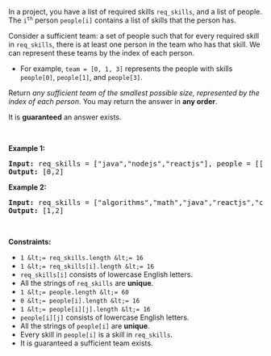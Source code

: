 In a project, you have a list of required skills `` req_skills ``, and a list of people. The <code>i<sup>th</sup></code> person `` people[i] `` contains a list of skills that the person has.

Consider a sufficient team: a set of people such that for every required skill in `` req_skills ``, there is at least one person in the team who has that skill. We can represent these teams by the index of each person.

*   For example, `` team = [0, 1, 3] `` represents the people with skills `` people[0] ``, `` people[1] ``, and `` people[3] ``.

Return _any sufficient team of the smallest possible size, represented by the index of each person_. You may return the answer in __any order__.

It is __guaranteed__ an answer exists.

&nbsp;

__Example 1:__

<pre><strong>Input:</strong> req_skills = ["java","nodejs","reactjs"], people = [["java"],["nodejs"],["nodejs","reactjs"]]
<strong>Output:</strong> [0,2]
</pre>

__Example 2:__

<pre><strong>Input:</strong> req_skills = ["algorithms","math","java","reactjs","csharp","aws"], people = [["algorithms","math","java"],["algorithms","math","reactjs"],["java","csharp","aws"],["reactjs","csharp"],["csharp","math"],["aws","java"]]
<strong>Output:</strong> [1,2]
</pre>

&nbsp;

__Constraints:__

*   `` 1 &lt;= req_skills.length &lt;= 16 ``
*   `` 1 &lt;= req_skills[i].length &lt;= 16 ``
*   `` req_skills[i] `` consists of lowercase English letters.
*   All the strings of `` req_skills `` are __unique__.
*   `` 1 &lt;= people.length &lt;= 60 ``
*   `` 0 &lt;= people[i].length &lt;= 16 ``
*   `` 1 &lt;= people[i][j].length &lt;= 16 ``
*   `` people[i][j] `` consists of lowercase English letters.
*   All the strings of `` people[i] `` are __unique__.
*   Every skill in `` people[i] `` is a skill in `` req_skills ``.
*   It is guaranteed a sufficient team exists.